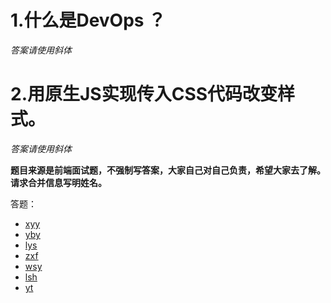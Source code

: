 # 1.什么是DevOps ？

_答案请使用斜体_

# 2.用原生JS实现传入CSS代码改变样式。

_答案请使用斜体_

**题目来源是前端面试题，不强制写答案，大家自己对自己负责，希望大家去了解。请求合并信息写明姓名。**

答题：

- [xyy](./week2-a-xyy.md)
- [yby](./week2-a-yby.md)
- [lys](week2-a-lys.md)
- [zxf](./week2-a-zxf.md)
- [wsy](./week2-a-wsy.md)
- [lsh](./week2-a-lsh.md)
- [yt](./week2-a-yt.md)
